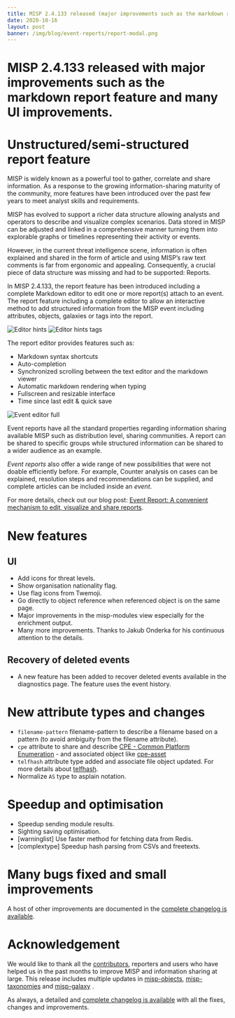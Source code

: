 ```yaml
---
title: MISP 2.4.133 released (major improvements such as the markdown report feature and many UI improvements)
date: 2020-10-16
layout: post
banner: /img/blog/event-reports/report-modal.png
---
```


# MISP 2.4.133 released with major improvements such as the markdown report feature and many UI improvements.

# Unstructured/semi-structured report feature

MISP is widely known as a powerful tool to gather, correlate and share information. As a response to the growing information-sharing maturity of the community, more features have been introduced over the past few years to meet analyst skills and requirements.

MISP has evolved to support a richer data structure allowing analysts and operators to describe and visualize complex scenarios. Data stored in MISP can be adjusted and linked in a comprehensive manner turning them into explorable graphs or timelines representing their activity or events.

However, in the current threat intelligence scene, information is often explained and shared in the form of article and using MISP’s raw text comments is far from ergonomic and appealing. Consequently, a crucial piece of data structure was missing and had to be supported: Reports.

In MISP 2.4.133, the report feature has been introduced including a complete Markdown editor to edit one or more report(s) attach to an event. The report feature including
a complete editor to allow an interactive method to add structured information from the MISP event including attributes, objects, galaxies or tags into the report.

![Editor hints](https://www.misp-project.org/img/blog/event-reports/cm-hints.gif)
![Editor hints tags](https://www.misp-project.org/img/blog/event-reports/cm-hints-tag.gif)

The report editor provides features such as:

- Markdown syntax shortcuts
- Auto-completion
- Synchronized scrolling between the text editor and the markdown viewer
- Automatic markdown rendering when typing
- Fullscreen and resizable interface
- Time since last edit & quick save

![Event editor full](https://www.misp-project.org/img/blog/event-reports/editor-full.png)

Event reports have all the standard properties regarding information sharing available MISP such as distribution level, sharing communities. A report can be shared to specific groups while structured information can be shared to a wider audience as an example.

*Event reports* also offer a wide range of new possibilities that were not doable efficiently before. For example, Counter analysis on cases can be explained, resolution steps and recommendations can be supplied, and complete articles can be included inside an *event*.

For more details, check out our blog post: [Event Report: A convenient mechanism to edit, visualize and share reports](https://www.misp-project.org/2020/10/08/Event-Reports.html).

# New features

## UI

- Add icons for threat levels.
- Show organisation nationality flag.
- Use flag icons from Twemoji.
- Go directly to object reference when referenced object is on the same page.
- Major improvements in the misp-modules view especially for the enrichment output.
- Many more improvements. Thanks to Jakub Onderka for his continuous attention to the details.

## Recovery of deleted events

- A new feature has been added to recover deleted events available in the diagnostics page. The feature uses the event history.

# New attribute types and changes

- `filename-pattern` filename-pattern to describe a filename based on a pattern (to avoid ambiguity from the filename attribute).
- `cpe` attribute to share and describe [CPE - Common Platform Enumeration](https://nvd.nist.gov/products/cpe) - and associated object like [cpe-asset](https://github.com/MISP/misp-objects/blob/main/objects/cpe-asset/definition.json)
- `telfhash` attribute type added and associate file object updated. For more details about [telfhash](https://github.com/trendmicro/telfhash).
- Normalize `AS` type to asplain notation.

# Speedup and optimisation

- Speedup sending module results.
- Sighting saving optimisation.
- [warninglist] Use faster method for fetching data from Redis.
- [complextype] Speedup hash parsing from CSVs and freetexts.

# Many bugs fixed and small improvements

A host of other improvements are documented in the [complete changelog is available](https://www.misp-project.org/Changelog.txt).

# Acknowledgement

We would like to thank all the [contributors](https://www.misp-project.org/contributors), reporters and users who have helped us in the past months to improve MISP and information sharing at large. This release includes multiple updates in [misp-objects](https://www.misp-project.org/objects.html), [misp-taxonomies](https://www.misp-project.org/taxonomies.html) and [misp-galaxy](https://www.misp-project.org/galaxy.html)
.

As always, a detailed and [complete changelog is available](https://www.misp-project.org/Changelog.txt) with all the fixes, changes and improvements.

